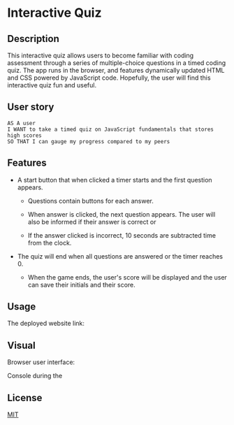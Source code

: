 # Interactive Quiz

## Description

This interactive quiz allows users to become familiar with coding assessment through a series of multiple-choice questions in a timed coding quiz. The app runs in the browser, and features dynamically updated HTML and CSS powered by JavaScript code. Hopefully, the user will find this interactive quiz fun and useful.

## User story

```
AS A user
I WANT to take a timed quiz on JavaScript fundamentals that stores high scores
SO THAT I can gauge my progress compared to my peers
```

## Features

* A start button that when clicked a timer starts and the first question appears.
 
  * Questions contain buttons for each answer.
  
  * When answer is clicked, the next question appears. The user will also be informed if their answer is correct or
  
  * If the answer clicked is incorrect, 10 seconds are subtracted time from the clock.

* The quiz will end when all questions are answered or the timer reaches 0.

  * When the game ends, the user's score will be displayed and the user can save their initials and their score.

## Usage

The deployed website link: 

## Visual

Browser user interface:

Console during the 

## License

[MIT](https://choosealicense.com/licenses/mit/)